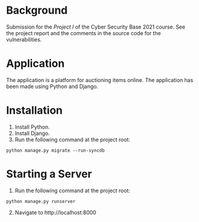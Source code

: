 # Background
Submission for the *Project I* of the Cyber Security Base
2021 course. See the project report and the comments in the
source code for the vulnerabilities.

# Application
The application is a platform for auctioning items online.
The application has been made using Python and Django.

# Installation
1. Install Python.
2. Install Django.
3. Run the following command at the project root:
```
python manage.py migrate --run-syncdb
```

# Starting a Server
1. Run the following command at the project root:
```
python manage.py runserver
```
2. Navigate to http://localhost:8000

